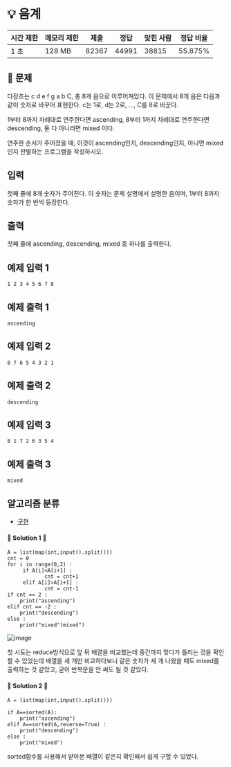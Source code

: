 # 💡 음계

| 시간 제한 | 메모리 제한 | 제출    | 정답    | 맞힌 사람 | 정답 비율   |
| ----- | ------ | ----- | ----- | ----- | ------- |
| 1 초   | 128 MB | 82367 | 44991 | 38815 | 55.875% |

## 📃 문제

다장조는 c d e f g a b C, 총 8개 음으로 이루어져있다. 이 문제에서 8개 음은 다음과 같이 숫자로 바꾸어 표현한다. c는 1로, d는 2로, ..., C를 8로 바꾼다.

1부터 8까지 차례대로 연주한다면 ascending, 8부터 1까지 차례대로 연주한다면 descending, 둘 다 아니라면 mixed 이다.

연주한 순서가 주어졌을 때, 이것이 ascending인지, descending인지, 아니면 mixed인지 판별하는 프로그램을 작성하시오.

## 입력

첫째 줄에 8개 숫자가 주어진다. 이 숫자는 문제 설명에서 설명한 음이며, 1부터 8까지 숫자가 한 번씩 등장한다.

## 출력

첫째 줄에 ascending, descending, mixed 중 하나를 출력한다.

## 예제 입력 1

```
1 2 3 4 5 6 7 8
```

## 예제 출력 1

```
ascending
```

## 예제 입력 2

```
8 7 6 5 4 3 2 1
```

## 예제 출력 2

```
descending
```

## 예제 입력 3

```
8 1 7 2 6 3 5 4
```

## 예제 출력 3

```
mixed
```

## 알고리즘 분류

- [구현](https://www.acmicpc.net/problem/tag/102)

#### 🔑 Solution 1 🔑

```
A = list(map(int,input().split()))
cnt = 0
for i in range(0,2) :
     if A[i]<A[i+1] :
            cnt = cnt+1
     elif A[i]>A[i+1] :
            cnt = cnt-1
if cnt == 2 :
    print("ascending")
elif cnt == -2 :
    print("descending")
else :
    print("mixed")mixed")
```

![image](https://user-images.githubusercontent.com/116260619/217266056-d9505f35-9c0e-4672-a968-b4cd908eed49.png)

첫 시도는 reduce방식으로 앞 뒤 배열을 비교했는데 중간까지 맞다가 틀리는 것을 확인 할 수 있었는데 배열을 세 개만 비교하다보니 같은 숫자가 세 개 나왔을 때도 mixed를 출력하는 것 같았고, 굳이 반복문을 안 써도 될 것 같았다.

#### 🔑 Solution 2 🔑

```
A = list(map(int,input().split()))

if A==sorted(A):
    print("ascending")
elif A==sorted(A,reverse=True) :
    print("descending")
else :
    print("mixed")
```

sorted함수를 사용해서 받아본 배열이 같은지 확인해서 쉽게 구할 수 있었다.
